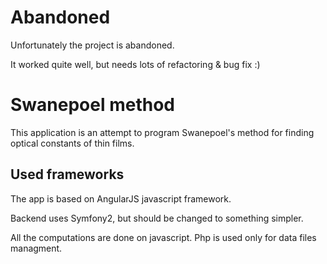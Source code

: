 # Abandoned
Unfortunately the project is abandoned.

It worked quite well, but needs lots of refactoring & bug fix :)

Swanepoel method
=================
This application is an attempt to program Swanepoel's method for finding optical constants of thin films.

Used frameworks
---------------
The app is based on AngularJS javascript framework.

Backend uses Symfony2, but should be changed to something simpler.

All the computations are done on javascript. Php is used only for data files managment.
